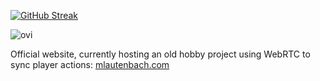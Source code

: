 [![GitHub Streak](https://streak-stats.demolab.com/?user=m-lautenbach&mode=weekly)](https://git.io/streak-stats)

<img src="https://github-readme-stats.vercel.app/api/top-langs?username=m-lautenbach&show_icons=true&locale=en&theme=chartreuse-dark" alt="ovi" />

Official website, currently hosting an old hobby project using WebRTC to sync player actions: [mlautenbach.com](https://mlautenbach.com)
